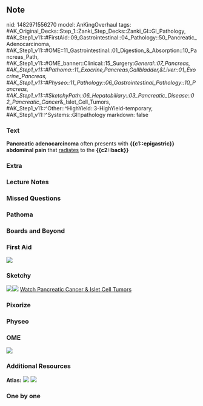 ## Note
nid: 1482971556270
model: AnKingOverhaul
tags: #AK_Original_Decks::Step_1::Zanki_Step_Decks::Zanki_GI::GI_Pathology, #AK_Step1_v11::#FirstAid::09_Gastrointestinal::04_Pathology::50_Pancreatic_Adenocarcinoma, #AK_Step1_v11::#OME::11_Gastrointestinal::01_Digestion_&_Absorption::10_Pancreas_Path, #AK_Step1_v11::#OME_banner::Clinical::15_Surgery:_General::07_Pancreas, #AK_Step1_v11::#Pathoma::11_Exocrine,Pancreas,Gallbladder,&Liver::01_Exocrine_Pancreas, #AK_Step1_v11::#Physeo::11_Pathology::06_Gastrointestinal_Pathology::10_Pancreas, #AK_Step1_v11::#SketchyPath::06_Hepatobiliary::03_Pancreatic_Disease::02_Pancreatic_Cancer_&_Islet_Cell_Tumors, #AK_Step1_v11::^Other::^HighYield::3-HighYield-temporary, #AK_Step1_v11::^Systems::GI::pathology
markdown: false

### Text
<div>
  <b>Pancreatic adenocarcinoma</b> often presents with
  <b>{{c1::epigastric}} abdominal</b> <b>pain</b> that
  <u>radiates</u> to the <b>{{c2::back}}</b>
</div>

### Extra


### Lecture Notes


### Missed Questions


### Pathoma


### Boards and Beyond


### First Aid
<img class="resizer" src="tmparcKY3.png">

### Sketchy
<img src=
"pancreatic%20adenocarcinoma%20epigastric%20pain%20radiating%20to%20the%20back%20and%20constitutional%20symptoms_1566160514431.jpg"><img src="Zoverall%20picture%20(50)_1566160514431.jpg">
<a href=
"https://dashboard.sketchy.com/study/medical/courses/medical-pathophysiology/units/medical-pediatrics-hepatobiliary/videos/medical-pathophysiology-hepatobiliary-pancreatic-disease-pancreatic-cancer-and-islet-cell-tumors?utm_source=anki&utm_medium=partnership&utm_campaign=february_update&utm_content=medical">
Watch Pancreatic Cancer & Islet Cell Tumors</a>

### Pixorize


### Physeo


### OME
<div class="ome-widget">
  <a href=
  "https://onlinemeded.org/spa/surgery-general/pancreas/acquire?ref=anki">
  <img src="_OME_AnkiFlashcards_Lesson_2.png"></a>
</div>

### Additional Resources
<b>Atlas:</b> <img class="resizer" src="tmp83Dazq.png"> <img class=
"resizer" src="tmpWEDO1e.png">

### One by one

